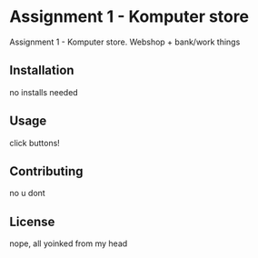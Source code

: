 # Assignment 1 - Komputer store

Assignment 1 - Komputer store.
Webshop + bank/work things

## Installation

no installs needed
## Usage

click buttons!

## Contributing

no u dont

## License

nope, all yoinked from my head